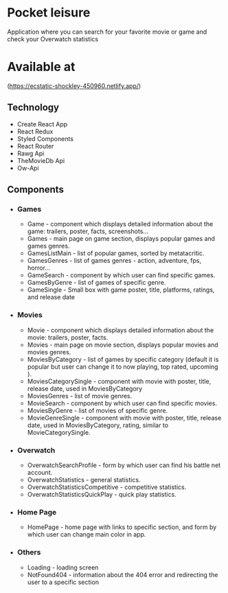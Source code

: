 # Pocket leisure

Application where you can search for your favorite movie or game and check your Overwatch statistics

# Available at 
(https://ecstatic-shockley-450960.netlify.app/)
## Technology

* Create React App
* React Redux
* Styled Components
* React Router
* Rawg Api
* TheMovieDb Api
* Ow-Api

## Components

* ### Games
    * Game - component which displays detailed information about the game: trailers, poster, facts, screenshots...
    * Games - main page on game section, displays popular games and games genres.
    * GamesListMain - list of popular games, sorted by metatacritic.
    * GamesGenres - list of games genres - action, adventure, fps, horror...
    * GameSearch - component by which user can find specific games.
    * GamesByGenre - list of games of specific genre.
    * GameSingle - Small box with game poster, title, platforms, ratings, and release date

* ### Movies
    * Movie - component which displays detailed information about the movie: trailers, poster, facts.
    * Movies - main page on movie section, displays popular movies and movies genres.
    * MoviesByCategory - list of games by specific category (default it is popular but user can change it to now
      playing, top rated, upcoming ).
    * MoviesCategorySingle - component with movie with poster, title, release date, used in MoviesByCategory
    * MoviesGenres - list of movie genres.
    * MovieSearch - component by which user can find specific movies.
    * MoviesByGenre - list of movies of specific genre.
    * MovieGenreSingle - component with movie with poster, title, release date, used in MoviesByCategory, rating,
      similar to MovieCategorySingle.

* ### Overwatch
    * OverwatchSearchProfile - form by which user can find his battle net account.
    * OverwatchStatistics - general statistics.
    * OverwatchStatisticsCompetitive - competitive statistics.
    * OverwatchStatisticsQuickPlay - quick play statistics.

* ### Home Page
    * HomePage - home page with links to specific section, and form by which user can change main color in app.

* ### Others
    * Loading - loading screen
    * NotFound404 - information about the 404 error and redirecting the user to a specific section
  

